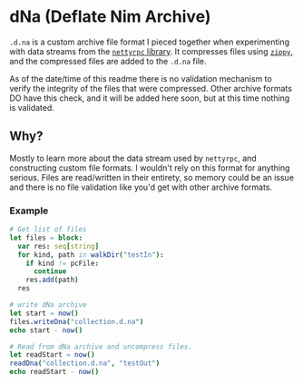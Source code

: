 # dNa (Deflate Nim Archive)

`.d.na` is a custom archive file format I pieced together when experimenting with data streams from the [`nettyrpc` library](https://github.com/beef331/nettyrpc).  It compresses files using [`zippy`](https://github.com/guzba/zippy), and the compressed files are added to the `.d.na` file.  

As of the date/time of this readme there is no validation mechanism to verify the integrity of the files that were compressed.  Other archive formats DO have this check, and it will be added here soon, but at this time nothing is validated.

## Why?

Mostly to learn more about the data stream used by `nettyrpc`, and constructing custom file formats.  I wouldn't rely on this format for anything serious.  Files are read/written in their entirety, so memory could be an issue and there is no file validation like you'd get with other archive formats.

### Example

```nim
# Get list of files
let files = block:
  var res: seq[string]
  for kind, path in walkDir("testIn"):
    if kind != pcFile:
      continue
    res.add(path)
  res

# write dNa archive
let start = now()
files.writeDna("collection.d.na")
echo start - now()

# Read from dNa archive and uncompress files.
let readStart = now() 
readDna("collection.d.na", "testOut")
echo readStart - now()
```
